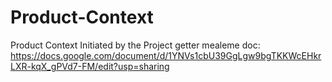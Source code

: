 # Product-Context
Product Context Initiated by the Project
getter mealeme doc: https://docs.google.com/document/d/1YNVs1cbU39GgLgw9bgTKKWcEHkrLXR-kqX_gPVd7-FM/edit?usp=sharing
